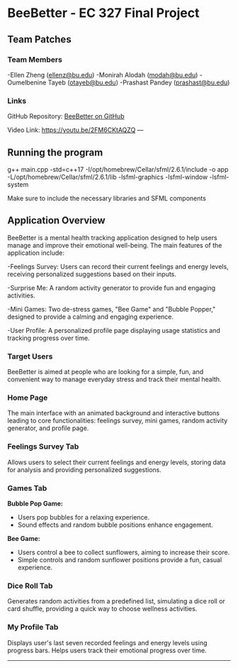 # BeeBetter - EC 327 Final Project

## Team Patches

### Team Members
-Ellen Zheng (ellenz@bu.edu)
-Monirah Alodah (modah@bu.edu)
-Oumelbenine Tayeb (otayeb@bu.edu)
-Prashast Pandey (prashast@bu.edu)

### Links
GitHub Repository: [BeeBetter on GitHub](https://github.com/ezheng05/EC327.git)

Video Link: https://youtu.be/2FM6CKtAQZQ 
—
## Running the program

g++ main.cpp  -std=c++17 -I/opt/homebrew/Cellar/sfml/2.6.1/include -o app -L/opt/homebrew/Cellar/sfml/2.6.1/lib -lsfml-graphics -lsfml-window -lsfml-system

Make sure to include the necessary libraries and SFML components

## Application Overview

BeeBetter is a mental health tracking application designed to help users manage and improve their emotional well-being. The main features of the application include:

-Feelings Survey: Users can record their current feelings and energy levels, receiving personalized suggestions based on their inputs.

-Surprise Me: A random activity generator to provide fun and engaging activities.

-Mini Games: Two de-stress games, "Bee Game" and "Bubble Popper," designed to provide a calming and engaging experience.

-User Profile: A personalized profile page displaying usage statistics and tracking progress over time.


### Target Users

BeeBetter is aimed at people who are looking for a simple, fun, and convenient way to manage everyday stress and track their mental health.



### Home Page
The main interface with an animated background and interactive buttons leading to core functionalities: feelings survey, mini games, random activity generator, and profile page.

### Feelings Survey Tab
Allows users to select their current feelings and energy levels, storing data for analysis and providing personalized suggestions.

### Games Tab

**Bubble Pop Game:** 
- Users pop bubbles for a relaxing experience.
- Sound effects and random bubble positions enhance engagement.

**Bee Game:** 
- Users control a bee to collect sunflowers, aiming to increase their score.
- Simple controls and random sunflower positions provide a fun, casual experience.

### Dice Roll Tab
Generates random activities from a predefined list, simulating a dice roll or card shuffle, providing a quick way to choose wellness activities.

### My Profile Tab
Displays user's last seven recorded feelings and energy levels using progress bars. Helps users track their emotional progress over time.

---
